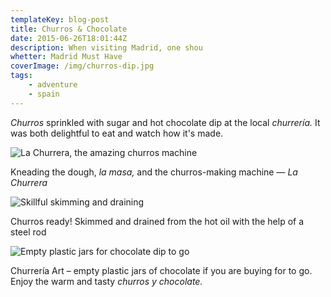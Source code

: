 ```yaml
---
templateKey: blog-post
title: Churros & Chocolate
date: 2015-06-26T18:01:44Z
description: When visiting Madrid, one shou
whetter: Madrid Must Have
coverImage: /img/churros-dip.jpg
tags:
    - adventure
    - spain
---
```


_Churros_ sprinkled with sugar and hot chocolate dip at the local _churrería._ It was both delightful to eat and watch how it's made.

![](/img/churros-cooking-03.jpg "La Churrera, the amazing churros machine")

Kneading the dough, *la masa,* and the churros-making machine &mdash; *La Churrera*

![](/img/churros-cooking-01.jpg "Skillful skimming and draining")

Churros ready! Skimmed and drained from the hot oil with the help of a steel rod

![](/img/churros-chocolate-jars.jpg "Empty plastic jars for chocolate dip to go")

Churrería Art – empty plastic jars of chocolate if you are buying for to go.
Enjoy the warm and tasty *churros y chocolate.*

